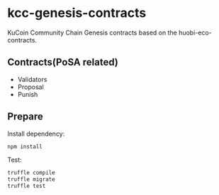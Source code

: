 # kcc-genesis-contracts

KuCoin Community Chain Genesis contracts based on the huobi-eco-contracts.

## Contracts(PoSA related)

- Validators
- Proposal
- Punish

## Prepare

Install dependency:

```bash
npm install
```

Test:

```bash
truffle compile
truffle migrate
truffle test
```
